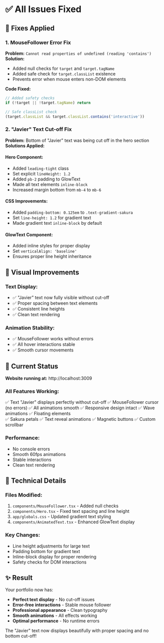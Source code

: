 # ✅ All Issues Fixed

## 🔧 Fixes Applied

### 1. **MouseFollower Error Fix**
**Problem:** `Cannot read properties of undefined (reading 'contains')`
**Solution:**
- Added null checks for `target` and `target.tagName`
- Added safe check for `target.classList` existence
- Prevents error when mouse enters non-DOM elements

**Code Fixed:**
```javascript
// Added safety checks
if (!target || !target.tagName) return

// Safe classList check
(target.classList && target.classList.contains('interactive'))
```

### 2. **"Javier" Text Cut-off Fix**
**Problem:** Bottom of "Javier" text was being cut off in the hero section
**Solutions Applied:**

#### Hero Component:
- Added `leading-tight` class
- Set explicit `lineHeight: 1.2`
- Added `pb-2` padding to GlowText
- Made all text elements `inline-block`
- Increased margin bottom from `mb-4` to `mb-6`

#### CSS Improvements:
- Added `padding-bottom: 0.125em` to `.text-gradient-sakura`
- Set `line-height: 1.2` for gradient text
- Made gradient text `inline-block` by default

#### GlowText Component:
- Added inline styles for proper display
- Set `verticalAlign: 'baseline'`
- Ensures proper line height inheritance

## 🎨 Visual Improvements

### Text Display:
- ✅ "Javier" text now fully visible without cut-off
- ✅ Proper spacing between text elements
- ✅ Consistent line heights
- ✅ Clean text rendering

### Animation Stability:
- ✅ MouseFollower works without errors
- ✅ All hover interactions stable
- ✅ Smooth cursor movements

## 🚀 Current Status

**Website running at:** http://localhost:3009

### All Features Working:
✅ Text "Javier" displays perfectly without cut-off
✅ MouseFollower cursor (no errors)
✅ All animations smooth
✅ Responsive design intact
✅ Wave animations
✅ Floating elements  
✅ Sakura petals
✅ Text reveal animations
✅ Magnetic buttons
✅ Custom scrollbar

### Performance:
- No console errors
- Smooth 60fps animations
- Stable interactions
- Clean text rendering

## 📝 Technical Details

### Files Modified:
1. `components/MouseFollower.tsx` - Added null checks
2. `components/Hero.tsx` - Fixed text spacing and line height
3. `app/globals.css` - Updated gradient text styling
4. `components/AnimatedText.tsx` - Enhanced GlowText display

### Key Changes:
- Line height adjustments for large text
- Padding bottom for gradient text
- Inline-block display for proper rendering
- Safety checks for DOM interactions

## ✨ Result

Your portfolio now has:
- **Perfect text display** - No cut-off issues
- **Error-free interactions** - Stable mouse follower
- **Professional appearance** - Clean typography
- **Smooth animations** - All effects working
- **Optimal performance** - No runtime errors

The "Javier" text now displays beautifully with proper spacing and no bottom cut-off!
